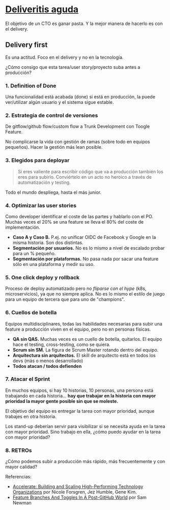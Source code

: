 # [Deliveritis aguda](https://www.youtube.com/watch?v=vGCowJY5QCQ)

El objetivo de un CTO es ganar pasta. Y la mejor manera de hacerlo es con el delivery.

## Delivery first

Es una actitud. Foco en el delivery y no en la tecnología.

¿Cómo consigo que esta tarea/user story/proyecto suba antes a producción?

### 1. Definition of Done

Una funcionalidad está acabada (done) si está en producción, la puede ver/utilizar algún usuario y el sistema sigue estable.

### 2. Estrategia de control de versiones

De gitflow/github flow/custom flow a Trunk Development con Toogle Feature.

No complicarse la vida con gestión de ramas (sobre todo en equipos pequeños). Hacer la gestión más lean posible.

### 3. Elegidos para deployar

>Si eres valiente para escribir código que va a producción también los eres para subirlo. Conviértelo en un acto no heroico a través de automatización y testing.

Todo el mundo despliega, hasta el más junior.

### 4. Optimizar las user stories

Como developer identificar el coste de las partes y hablarlo con el PO. Muchas veces el 20% se una feature se lleva el 80% del coste de implementación.

- **Caso A y Caso B.** P.ej. no unificar OIDC de Facebook y Google en la misma historia. Son dos distintas.
- **Segmentación por usuarios.** No es lo mismo a nivel de escalado probar para un % pequeño.
- **Segmentación por plataformas.** No pasa nada por sacar una feature sólo en una plataforma y medir su uso.

### 5. One click deploy y rollback

Proceso de deploy automatizado pero no *fliparse con el hype* (k8s, microservicios), ya que no siempre aplica. No es lo mismo el estilo de juego para un equipo de tercera que para uno de "champions".

### 6. Cuellos de botella

Equipos multidisciplinares, todas las habilidades necesarias para subir una feature a producción viven en el equipo, pero no en personas físicas.

- **QA sin QAS.** Muchas veces es un cuello de botella, quitarlos. El equipo hace el testing, cross-testing, como se quiera.
- **Scrum sin SM.** La figura de Scrum Master rotando dentro del equipo.
- **Arquitectura sin arquitectos.** El skill de arquitecto está en todos los devs (más o menos desarrollado)
- **Todos atacan / todos defienden**

### 7. Atacar el Sprint

En muchos equipos, si hay 10 historias, 10 personas, una persona está trabajando en cada historia... **hay que trabajar en la historia con mayor prioridad la mayor gente posible sin que se moleste.**

El objetivo del equipo es entregar la tarea con mayor prioridad, aunque trabajes en otra historia.

Los stand-up deberían servir para visibilizar si se necesita ayuda en la tarea con mayor prioridad. Sino trabajo en ella, ¿cómo puedo ayudar en la tarea con mayor prioridad?

### 8. RETROs

¿Cómo podemos subir a producción más rápido, más frecuentemente y con mayor calidad?

Referencias:

- [Accelerate: Building and Scaling High-Performing Technology Organizations](https://www.goodreads.com/book/show/35747076-accelerate) por Nicole Forsgren, Jez Humble, Gene Kim.
- [Feature Branches And Toggles In A Post-GitHub World](https://samnewman.io/talks/branching-and-feature-toggles/) por Sam Newman